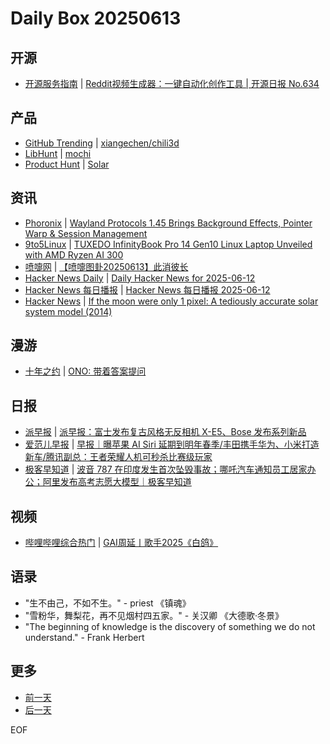 # Daily Box 20250613

## 开源
- [开源服务指南](https://osguider.com/blog/) | [Reddit视频生成器：一键自动化创作工具 | 开源日报 No.634](https://osguider.com/blog/post/daily/daily-634/)

## 产品
- [GitHub Trending](https://github.com/trending?since=daily) | [xiangechen/chili3d](https://github.com/xiangechen/chili3d)
- [LibHunt](https://www.libhunt.com/) | [mochi](https://www.libhunt.com/r/mochilang/mochi)
- [Product Hunt](https://www.producthunt.com) | [Solar](https://www.producthunt.com/posts/solar-4)

## 资讯
- [Phoronix](https://www.phoronix.com/) | [Wayland Protocols 1.45 Brings Background Effects, Pointer Warp & Session Management](https://www.phoronix.com/news/Wayland-Protocols-1.45)
- [9to5Linux](https://9to5linux.com/) | [TUXEDO InfinityBook Pro 14 Gen10 Linux Laptop Unveiled with AMD Ryzen AI 300](https://9to5linux.com/tuxedo-infinitybook-pro-14-gen10-linux-laptop-unveiled-with-amd-ryzen-ai-300)
- [喷嚏网](http://www.dapenti.com/blog/blog.asp?subjectid=70&name=xilei) | [【喷嚏图卦20250613】此消彼长](http://www.dapenti.com/blog/more.asp?name=xilei&id=186528)
- [Hacker News Daily](https://www.daemonology.net/hn-daily/) | [Daily Hacker News for 2025-06-12](https://www.daemonology.net/hn-daily/2025-06-12.html)
- [Hacker News 每日播报](https://hacker-news.agi.li/) | [Hacker News 每日播报 2025-06-12](https://hacker-news.agi.li/post/2025-06-12)
- [Hacker News](https://news.ycombinator.com/front) | [If the moon were only 1 pixel: A tediously accurate solar system model (2014)](https://news.ycombinator.com/item?id=44266828)

## 漫游
- [十年之约](https://www.foreverblog.cn/feeds.html) | [ONO: 带着答案提问](https://onojyun.com/2025/06/11/%E5%B8%A6%E7%9D%80%E7%AD%94%E6%A1%88%E6%8F%90%E9%97%AE/)

## 日报
- [派早报](https://sspai.com/tag/%E6%B4%BE%E6%97%A9%E6%8A%A5) | [派早报：富士发布复古风格无反相机 X-E5、Bose 发布系列新品](https://sspai.com/post/100184)
- [爱范儿早报](https://www.ifanr.com/category/ifanrnews) | [早报｜曝苹果 AI Siri 延期到明年春季/丰田携手华为、小米打造新车/腾讯副总：王者荣耀人机可秒杀比赛级玩家](https://www.ifanr.com/1627053)
- [极客早知道](https://www.geekpark.net/column/74) | [波音 787 在印度发生首次坠毁事故；哪吒汽车通知员工居家办公；阿里发布高考志愿大模型｜极客早知道 ](https://www.geekpark.net/news/350357)

## 视频
- [哔哩哔哩综合热门](https://www.bilibili.com/v/popular/all/) | [GAI周延丨歌手2025《白鸽》](https://b23.tv/BV1PYMBz9Ez9)

## 语录
- "生不由己，不如不生。" - priest 《镇魂》
- "雪粉华，舞梨花，再不见烟村四五家。" - 关汉卿 《大德歌·冬景》
- "The beginning of knowledge is the discovery of something we do not understand." - Frank Herbert

## 更多
- [前一天](daily-box-20250612.md)
- [后一天](daily-box-20250614.md)

EOF